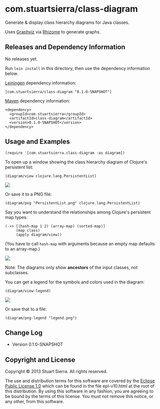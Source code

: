 # com.stuartsierra/class-diagram

Generate & display class hierarchy diagrams for Java classes.

Uses [Graphviz] via [Rhizome] to generate graphs.

[Graphviz]: http://www.graphviz.org/
[Rhizome]: https://github.com/ztellman/rhizome



## Releases and Dependency Information

No releases yet. 

Run `lein install` in this directory, then use the dependency
information below.

[Leiningen] dependency information:

    [com.stuartsierra/class-diagram "0.1.0-SNAPSHOT"]

[Maven] dependency information:

    <dependency>
      <groupId>com.stuartsierra</groupId>
      <artifactId>class-diagram</artifactId>
      <version>0.1.0-SNAPSHOT</version>
    </dependency>

[Leiningen]: http://leiningen.org/
[Maven]: http://maven.apache.org/



## Usage and Examples

    (require '[com.stuartsierra.class-diagram :as diagram])

To open up a window showing the class hierarchy diagram of Clojure's
persistent list:

    (diagram/view clojure.lang.PersistentList)

![](https://raw.github.com/stuartsierra/class-diagram/master/examples/PersistentList.png)

Or save it to a PNG file:

    (diagram/png "PersistentList.png" clojure.lang.PersistentList)

Say you want to understand the relationships among Clojure's
persistent map types:

    (->> [(hash-map 1 2) (array-map) (sorted-map)]
         (map class)
         (apply diagram/view))

(You have to call `hash-map` with arguments because an empty map
defaults to an array-map.)

![](https://raw.github.com/stuartsierra/class-diagram/master/examples/maps.png)

Note: The diagrams only show **ancestors** of the input classes, not
subclasses.

You can get a legend for the symbols and colors used in the diagram:

    (diagram/view-legend)

![](https://raw.github.com/stuartsierra/class-diagram/master/examples/legend.png)

Or save that to a file:

    (diagram/png-legend "legend.png")



## Change Log

* Version 0.1.0-SNAPSHOT



## Copyright and License

Copyright © 2013 Stuart Sierra. All rights reserved.

The use and distribution terms for this software are covered by the
[Eclipse Public License 1.0] which can be found in the file
epl-v10.html at the root of this distribution. By using this software
in any fashion, you are agreeing to be bound by the terms of this
license. You must not remove this notice, or any other, from this
software.

[Eclipse Public License 1.0]: http://opensource.org/licenses/eclipse-1.0.php

